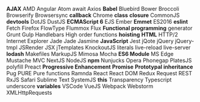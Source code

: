 **AJAX**
AMD
Angular
Atom
await
Axios
**Babel**
Bluebird
Bower
Broccoli
Browserify
Browsersync
**callback**
Chrome
**class**
**closure**
CommonJS
**devtools**
DotJS
DustJS
**ECMAScript 6**
EJS
Ember
**Emmet**
ES2016
**eslint**
Fetch
Firefox
FlowType
Flummox
Flux
**Functional programming**
generator
Grunt
Gulp
Handlebars
High order functions
**hoisting**
**HTML**
HTTP/2
Internet Explorer
Jade
Jade
Jasmine
**JavaScript**
Jest
jQote
jQuery
jQuery-tmpl
JSRender
JSX
jTemplates
KnockoutJS
literals
live-reload
live-server
**lodash**
Makefiles
MarkupJS
Mimosa
Mocha
**ES6 Module**
MS Edge
Mustache
MVC
NextJS
NodeJS
**npm**
Nunjucks
Opera
Phonegap
PlatesJS
polyfill
Preact
**Progressive Enhancement**
**Promise**
**Prototypal inheritance**
Pug
PURE
Pure functions
Ramnda
React
React DOM
Redux
Request
REST
RxJS
Safari
Sublime Text
SystemJS
**this**
Transparency
Typescript
underscore
**variables**
VSCode
VueJS
Webpack
Webstorm
XMLHttpRequests